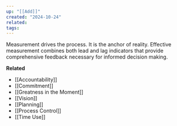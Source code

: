 ```yaml
---
up: "[[Add]]"
created: "2024-10-24"
related: 
tags:
---
```


Measurement drives the process. It is the anchor of reality. Effective measurement combines both lead and lag indicators that provide comprehensive feedback necessary for informed decision making. 

**Related**
- [[Accountability]]
- [[Commitment]]
- [[Greatness in the Moment]]
- [[Vision]]
- [[Planning]]
- [[Process Control]]
- [[Time Use]]